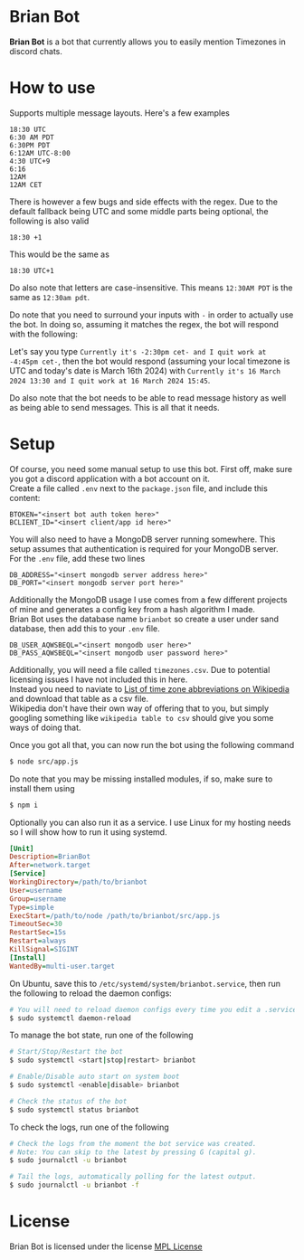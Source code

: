# Brian Bot
**Brian Bot** is a bot that currently allows you to easily mention Timezones in discord chats.

# How to use
Supports multiple message layouts.
Here's a few examples
```
18:30 UTC
6:30 AM PDT
6:30PM PDT
6:12AM UTC-8:00
4:30 UTC+9
6:16
12AM
12AM CET
```

There is however a few bugs and side effects with the regex. Due to the default fallback being UTC and some middle parts being optional, the following is also valid
```
18:30 +1
```

This would be the same as
```
18:30 UTC+1
```

Do also note that letters are case-insensitive.
This means `12:30AM PDT` is the same as `12:30am pdt`.

Do note that you need to surround your inputs with `-` in order to actually use the bot. In doing so, assuming it matches the regex, the bot will respond with the following:

Let's say you type `Currently it's -2:30pm cet- and I quit work at -4:45pm cet-`, then the bot would respond (assuming your local timezone is UTC and today's date is March 16th 2024) with `Currently it's 16 March 2024 13:30 and I quit work at 16 March 2024 15:45`.

Do also note that the bot needs to be able to read message history as well as being able to send messages. This is all that it needs.

# Setup
Of course, you need some manual setup to use this bot. First off, make sure you got a discord application with a bot account on it.<br>
Create a file called `.env` next to the `package.json` file, and include this content:
```
BTOKEN="<insert bot auth token here>"
BCLIENT_ID="<insert client/app id here>"
```

You will also need to have a MongoDB server running somewhere. This setup assumes that authentication is required for your MongoDB server.<br>
For the `.env` file, add these two lines
```
DB_ADDRESS="<insert mongodb server address here>"
DB_PORT="<insert mongodb server port here>"
```
Additionally the MongoDB usage I use comes from a few different projects of mine and generates a config key from a hash algorithm I made.<br>
Brian Bot uses the database name `brianbot` so create a user under sand database, then add this to your `.env` file.
```
DB_USER_AQWSBEQL="<insert mongodb user here>"
DB_PASS_AQWSBEQL="<insert mongodb user password here>"
```

Additionally, you will need a file called `timezones.csv`. Due to potential licensing issues I have not included this in here.<br>
Instead you need to naviate to [List of time zone abbreviations on Wikipedia](https://en.wikipedia.org/wiki/List_of_time_zone_abbreviations) and download that table as a csv file.<br>
Wikipedia don't have their own way of offering that to you, but simply googling something like `wikipedia table to csv` should give you some ways of doing that.

Once you got all that, you can now run the bot using the following command
```sh
$ node src/app.js
```

Do note that you may be missing installed modules, if so, make sure to install them using
```sh
$ npm i
```

Optionally you can also run it as a service. I use Linux for my hosting needs so I will show how to run it using systemd.
```ini
[Unit]
Description=BrianBot
After=network.target
[Service]
WorkingDirectory=/path/to/brianbot
User=username
Group=username
Type=simple
ExecStart=/path/to/node /path/to/brianbot/src/app.js
TimeoutSec=30
RestartSec=15s
Restart=always
KillSignal=SIGINT
[Install]
WantedBy=multi-user.target
```
On Ubuntu, save this to ``/etc/systemd/system/brianbot.service``, then run the following to reload the daemon configs:
```sh
# You will need to reload daemon configs every time you edit a .service file
$ sudo systemctl daemon-reload
```

To manage the bot state, run one of the following
```sh
# Start/Stop/Restart the bot
$ sudo systemctl <start|stop|restart> brianbot

# Enable/Disable auto start on system boot
$ sudo systemctl <enable|disable> brianbot

# Check the status of the bot
$ sudo systemctl status brianbot
```

To check the logs, run one of the following
```sh
# Check the logs from the moment the bot service was created.
# Note: You can skip to the latest by pressing G (capital g).
$ sudo journalctl -u brianbot

# Tail the logs, automatically polling for the latest output.
$ sudo journalctl -u brianbot -f
```

# License
Brian Bot is licensed under the license [MPL License](https://github.com/Kirdow/BrianBot/blob/master/LICENSE)
